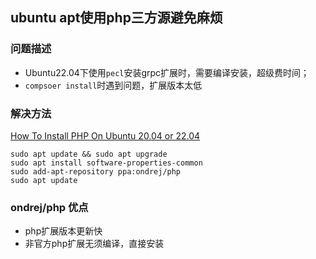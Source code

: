 ## ubuntu apt使用php三方源避免麻烦
### 问题描述
- Ubuntu22.04下使用`pecl`安装grpc扩展时，需要编译安装，超级费时间；
- `compsoer install`时遇到问题，扩展版本太低
### 解决方法
[How To Install PHP On Ubuntu 20.04 or 22.04](https://phoenixnap.com/kb/install-php-on-ubuntu)

```shell
sudo apt update && sudo apt upgrade
sudo apt install software-properties-common
sudo add-apt-repository ppa:ondrej/php
sudo apt update
```

### ondrej/php 优点
- php扩展版本更新快
- 非官方php扩展无须编译，直接安装
